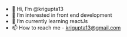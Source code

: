 - 👋 Hi, I’m @krigupta13
- 👀 I’m interested in front end development
- 🌱 I’m currently learning reactJs
- 📫 How to reach me - krigupta13@gmail.com

<!---
krigupta13/krigupta13 is a ✨ special ✨ repository because its `README.md` (this file) appears on your GitHub profile.
You can click the Preview link to take a look at your changes.
--->
